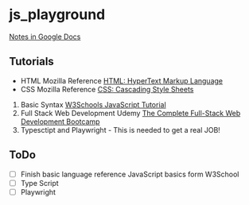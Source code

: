 # js_playground

[Notes in Google Docs](https://docs.google.com/document/d/1ZKK12qquncdJPML5Yn9tX8u0N3imXptznUB0l9PhXtc/edit?tab=t.0#heading=h.qr9vm4kbw9kf)

## Tutorials

- HTML Mozilla Reference [HTML: HyperText Markup Language](https://developer.mozilla.org/en-US/docs/Web/HTML)
- CSS Mozilla Reference [CSS: Cascading Style Sheets](https://developer.mozilla.org/en-US/docs/Web/CSS)

1. Basic Syntax [W3Schools JavaScript Tutorial](https://www.w3schools.com/js/default.asp)
2. Full Stack Web Development Udemy [The Complete Full-Stack Web Development Bootcamp](https://www.udemy.com/course/the-complete-web-development-bootcamp/)
3. Typesctipt and Playwright - This is needed to get a real JOB!

## ToDo

- [ ] Finish basic language reference JavaScript basics form W3School
- [ ] Type Script
- [ ] Playwright
